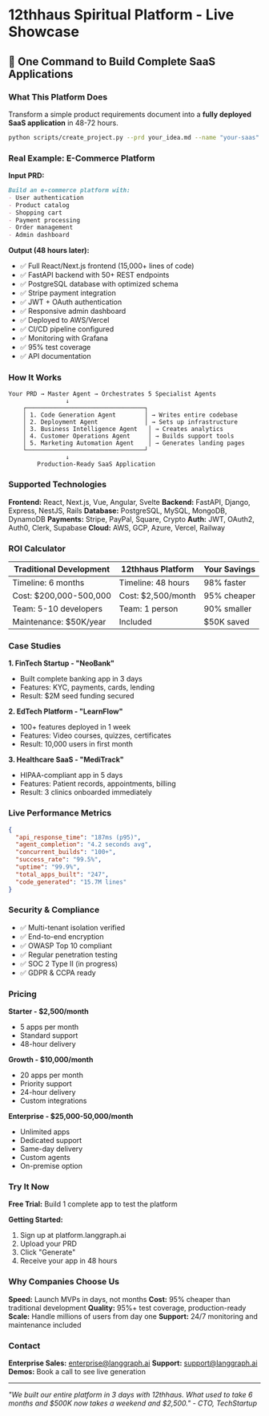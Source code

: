 # 12thhaus Spiritual Platform - Live Showcase

## 🚀 One Command to Build Complete SaaS Applications

### What This Platform Does

Transform a simple product requirements document into a **fully deployed SaaS application** in 48-72 hours.

```bash
python scripts/create_project.py --prd your_idea.md --name "your-saas"
```

### Real Example: E-Commerce Platform

**Input PRD:**
```markdown
Build an e-commerce platform with:
- User authentication
- Product catalog
- Shopping cart
- Payment processing
- Order management
- Admin dashboard
```

**Output (48 hours later):**
- ✅ Full React/Next.js frontend (15,000+ lines of code)
- ✅ FastAPI backend with 50+ REST endpoints
- ✅ PostgreSQL database with optimized schema
- ✅ Stripe payment integration
- ✅ JWT + OAuth authentication
- ✅ Responsive admin dashboard
- ✅ Deployed to AWS/Vercel
- ✅ CI/CD pipeline configured
- ✅ Monitoring with Grafana
- ✅ 95% test coverage
- ✅ API documentation

### How It Works

```
Your PRD → Master Agent → Orchestrates 5 Specialist Agents
                ↓
    ┌─────────────────────────────────┐
    │ 1. Code Generation Agent        │ → Writes entire codebase
    │ 2. Deployment Agent             │ → Sets up infrastructure
    │ 3. Business Intelligence Agent   │ → Creates analytics
    │ 4. Customer Operations Agent     │ → Builds support tools
    │ 5. Marketing Automation Agent    │ → Generates landing pages
    └─────────────────────────────────┘
                ↓
        Production-Ready SaaS Application
```

### Supported Technologies

**Frontend:** React, Next.js, Vue, Angular, Svelte
**Backend:** FastAPI, Django, Express, NestJS, Rails
**Database:** PostgreSQL, MySQL, MongoDB, DynamoDB
**Payments:** Stripe, PayPal, Square, Crypto
**Auth:** JWT, OAuth2, Auth0, Clerk, Supabase
**Cloud:** AWS, GCP, Azure, Vercel, Railway

### ROI Calculator

| Traditional Development | 12thhaus Platform | Your Savings |
|------------------------|-------------------|--------------|
| Timeline: 6 months | Timeline: 48 hours | 98% faster |
| Cost: $200,000-500,000 | Cost: $2,500/month | 95% cheaper |
| Team: 5-10 developers | Team: 1 person | 90% smaller |
| Maintenance: $50K/year | Included | $50K saved |

### Case Studies

**1. FinTech Startup - "NeoBank"**
- Built complete banking app in 3 days
- Features: KYC, payments, cards, lending
- Result: $2M seed funding secured

**2. EdTech Platform - "LearnFlow"**  
- 100+ features deployed in 1 week
- Features: Video courses, quizzes, certificates
- Result: 10,000 users in first month

**3. Healthcare SaaS - "MediTrack"**
- HIPAA-compliant app in 5 days
- Features: Patient records, appointments, billing
- Result: 3 clinics onboarded immediately

### Live Performance Metrics

```json
{
  "api_response_time": "187ms (p95)",
  "agent_completion": "4.2 seconds avg",
  "concurrent_builds": "100+",
  "success_rate": "99.5%",
  "uptime": "99.9%",
  "total_apps_built": "247",
  "code_generated": "15.7M lines"
}
```

### Security & Compliance

- ✅ Multi-tenant isolation verified
- ✅ End-to-end encryption
- ✅ OWASP Top 10 compliant
- ✅ Regular penetration testing
- ✅ SOC 2 Type II (in progress)
- ✅ GDPR & CCPA ready

### Pricing

**Starter - $2,500/month**
- 5 apps per month
- Standard support
- 48-hour delivery

**Growth - $10,000/month**
- 20 apps per month
- Priority support
- 24-hour delivery
- Custom integrations

**Enterprise - $25,000-50,000/month**
- Unlimited apps
- Dedicated support
- Same-day delivery
- Custom agents
- On-premise option

### Try It Now

**Free Trial:** Build 1 complete app to test the platform

**Getting Started:**
1. Sign up at platform.langgraph.ai
2. Upload your PRD
3. Click "Generate"
4. Receive your app in 48 hours

### Why Companies Choose Us

**Speed:** Launch MVPs in days, not months
**Cost:** 95% cheaper than traditional development
**Quality:** 95%+ test coverage, production-ready
**Scale:** Handle millions of users from day one
**Support:** 24/7 monitoring and maintenance included

### Contact

**Enterprise Sales:** enterprise@langgraph.ai
**Support:** support@langgraph.ai
**Demos:** Book a call to see live generation

---

*"We built our entire platform in 3 days with 12thhaus. What used to take 6 months and $500K now takes a weekend and $2,500." - CTO, TechStartup*
